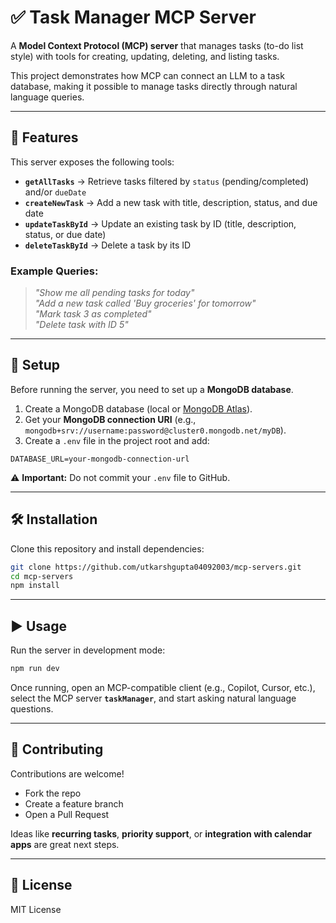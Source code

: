 # ✅ Task Manager MCP Server

A **Model Context Protocol (MCP) server** that manages tasks (to-do list style) with tools for creating, updating, deleting, and listing tasks.

This project demonstrates how MCP can connect an LLM to a task database, making it possible to manage tasks directly through natural language queries.

---

## 🚀 Features

This server exposes the following tools:

-   **`getAllTasks`** → Retrieve tasks filtered by `status` (pending/completed) and/or `dueDate`
-   **`createNewTask`** → Add a new task with title, description, status, and due date
-   **`updateTaskById`** → Update an existing task by ID (title, description, status, or due date)
-   **`deleteTaskById`** → Delete a task by its ID

### Example Queries:

> _"Show me all pending tasks for today"_  
> _"Add a new task called 'Buy groceries' for tomorrow"_  
> _"Mark task 3 as completed"_  
> _"Delete task with ID 5"_

---

## 🔑 Setup

Before running the server, you need to set up a **MongoDB database**.

1. Create a MongoDB database (local or [MongoDB Atlas](https://www.mongodb.com/atlas/database)).
2. Get your **MongoDB connection URI** (e.g., `mongodb+srv://username:password@cluster0.mongodb.net/myDB`).
3. Create a `.env` file in the project root and add:

```env
DATABASE_URL=your-mongodb-connection-url
```

⚠️ **Important:** Do not commit your `.env` file to GitHub.

---

## 🛠️ Installation

Clone this repository and install dependencies:

```bash
git clone https://github.com/utkarshgupta04092003/mcp-servers.git
cd mcp-servers
npm install
```

---

## ▶️ Usage

Run the server in development mode:

```bash
npm run dev
```

Once running, open an MCP-compatible client (e.g., Copilot, Cursor, etc.), select the MCP server **`taskManager`**, and start asking natural language questions.

---

## 🤝 Contributing

Contributions are welcome!

-   Fork the repo
-   Create a feature branch
-   Open a Pull Request

Ideas like **recurring tasks**, **priority support**, or **integration with calendar apps** are great next steps.

---

## 📄 License

MIT License
